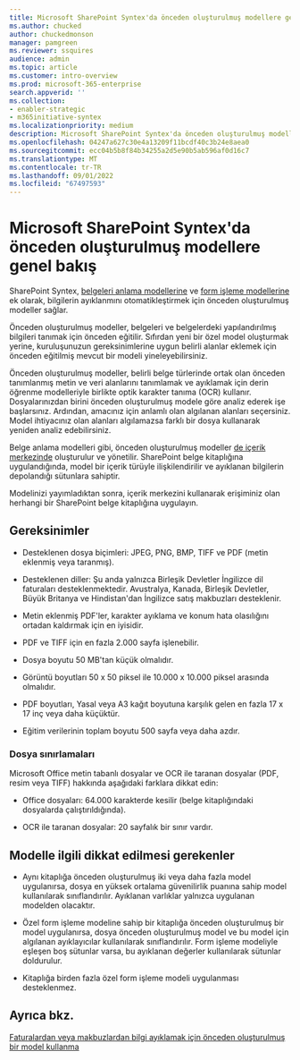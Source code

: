```yaml
---
title: Microsoft SharePoint Syntex'da önceden oluşturulmuş modellere genel bakış
ms.author: chucked
author: chuckedmonson
manager: pamgreen
ms.reviewer: ssquires
audience: admin
ms.topic: article
ms.customer: intro-overview
ms.prod: microsoft-365-enterprise
search.appverid: ''
ms.collection:
- enabler-strategic
- m365initiative-syntex
ms.localizationpriority: medium
description: Microsoft SharePoint Syntex'da önceden oluşturulmuş modeller hakkında bilgi edinin.
ms.openlocfilehash: 04247a627c30e4a13209f11bcdf40c3b24e8aea0
ms.sourcegitcommit: ecc04b5b8f84b34255a2d5e90b5ab596af0d16c7
ms.translationtype: MT
ms.contentlocale: tr-TR
ms.lasthandoff: 09/01/2022
ms.locfileid: "67497593"
---
```

# <a name="prebuilt-models-overview-in-microsoft-sharepoint-syntex"></a>Microsoft SharePoint Syntex'da önceden oluşturulmuş modellere genel bakış

SharePoint Syntex, [belgeleri anlama modellerine](document-understanding-overview.md) ve [form işleme modellerine](form-processing-overview.md) ek olarak, bilgilerin ayıklanmını otomatikleştirmek için önceden oluşturulmuş modeller sağlar.

Önceden oluşturulmuş modeller, belgeleri ve belgelerdeki yapılandırılmış bilgileri tanımak için önceden eğitilir. Sıfırdan yeni bir özel model oluşturmak yerine, kuruluşunuzun gereksinimlerine uygun belirli alanlar eklemek için önceden eğitilmiş mevcut bir modeli yineleyebilirsiniz. 

Önceden oluşturulmuş modeller, belirli belge türlerinde ortak olan önceden tanımlanmış metin ve veri alanlarını tanımlamak ve ayıklamak için derin öğrenme modelleriyle birlikte optik karakter tanıma (OCR) kullanır. Dosyalarınızdan birini önceden oluşturulmuş modele göre analiz ederek işe başlarsınız. Ardından, amacınız için anlamlı olan algılanan alanları seçersiniz. Model ihtiyacınız olan alanları algılamazsa farklı bir dosya kullanarak yeniden analiz edebilirsiniz.

Belge anlama modelleri gibi, önceden oluşturulmuş modeller [de içerik merkezinde](create-a-content-center.md) oluşturulur ve yönetilir. SharePoint belge kitaplığına uygulandığında, model bir içerik türüyle ilişkilendirilir ve ayıklanan bilgilerin depolandığı sütunlara sahiptir. 

Modelinizi yayımladıktan sonra, içerik merkezini kullanarak erişiminiz olan herhangi bir SharePoint belge kitaplığına uygulayın.  

## <a name="requirements"></a>Gereksinimler

- Desteklenen dosya biçimleri: JPEG, PNG, BMP, TIFF ve PDF (metin eklenmiş veya taranmış).

- Desteklenen diller: Şu anda yalnızca Birleşik Devletler İngilizce dil faturaları desteklenmektedir. Avustralya, Kanada, Birleşik Devletler, Büyük Britanya ve Hindistan'dan İngilizce satış makbuzları desteklenir.

- Metin eklenmiş PDF'ler, karakter ayıklama ve konum hata olasılığını ortadan kaldırmak için en iyisidir.

- PDF ve TIFF için en fazla 2.000 sayfa işlenebilir.

- Dosya boyutu 50 MB'tan küçük olmalıdır.

- Görüntü boyutları 50 x 50 piksel ile 10.000 x 10.000 piksel arasında olmalıdır.

- PDF boyutları, Yasal veya A3 kağıt boyutuna karşılık gelen en fazla 17 x 17 inç veya daha küçüktür.

- Eğitim verilerinin toplam boyutu 500 sayfa veya daha azdır.

### <a name="file-limitations"></a>Dosya sınırlamaları

Microsoft Office metin tabanlı dosyalar ve OCR ile taranan dosyalar (PDF, resim veya TIFF) hakkında aşağıdaki farklara dikkat edin:

- Office dosyaları: 64.000 karakterde kesilir (belge kitaplığındaki dosyalarda çalıştırıldığında).

- OCR ile taranan dosyalar: 20 sayfalık bir sınır vardır.  

## <a name="model-considerations"></a>Modelle ilgili dikkat edilmesi gerekenler

- Aynı kitaplığa önceden oluşturulmuş iki veya daha fazla model uygulanırsa, dosya en yüksek ortalama güvenilirlik puanına sahip model kullanılarak sınıflandırılır. Ayıklanan varlıklar yalnızca uygulanan modelden olacaktır.

- Özel form işleme modeline sahip bir kitaplığa önceden oluşturulmuş bir model uygulanırsa, dosya önceden oluşturulmuş model ve bu model için algılanan ayıklayıcılar kullanılarak sınıflandırılır. Form işleme modeliyle eşleşen boş sütunlar varsa, bu ayıklanan değerler kullanılarak sütunlar doldurulur.

- Kitaplığa birden fazla özel form işleme modeli uygulanması desteklenmez.

## <a name="see-also"></a>Ayrıca bkz.

[Faturalardan veya makbuzlardan bilgi ayıklamak için önceden oluşturulmuş bir model kullanma](prebuilt-models.md)
 

